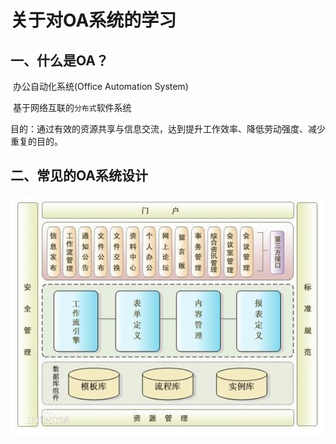 # 关于对OA系统的学习

## 一、什么是OA？

​	办公自动化系统(Office Automation System)

​	基于网络互联的`分布式`软件系统

​	目的：通过有效的资源共享与信息交流，达到提升工作效率、降低劳动强度、减少重复的目的。

## 二、常见的OA系统设计

![OA系统开发图](.\images\OA系统开发图.jpg)






